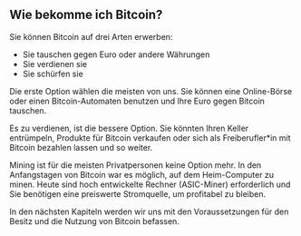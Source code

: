 ## Wie bekomme ich Bitcoin?

Sie können Bitcoin auf drei Arten erwerben:
* Sie tauschen gegen Euro oder andere Währungen
* Sie verdienen sie
* Sie schürfen sie

Die erste Option wählen die meisten von uns. Sie können eine Online-Börse oder einen Bitcoin-Automaten benutzen und Ihre Euro gegen Bitcoin tauschen.

Es zu verdienen, ist die bessere Option. Sie könnten Ihren Keller entrümpeln, Produkte für Bitcoin verkaufen oder sich als Freiberufler*in mit Bitcoin bezahlen lassen und so weiter.

Mining ist für die meisten Privatpersonen keine Option mehr. In den Anfangstagen von Bitcoin war es möglich, auf dem Heim-Computer zu minen. Heute sind hoch entwickelte Rechner (ASIC-Miner) erforderlich und Sie benötigen eine preiswerte Stromquelle, um profitabel zu bleiben.

In den nächsten Kapiteln werden wir uns mit den Voraussetzungen für den Besitz und die Nutzung von Bitcoin befassen.
